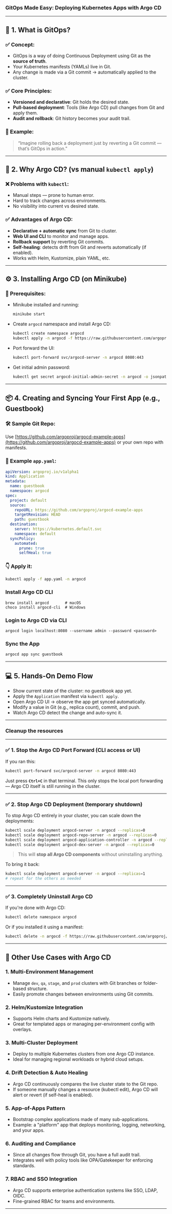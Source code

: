 ### GitOps Made Easy: Deploying Kubernetes Apps with Argo CD
---

## 🧩 1. **What is GitOps?**

### ✅ Concept:

* GitOps is a way of doing Continuous Deployment using Git as the **source of truth**.
* Your Kubernetes manifests (YAMLs) live in Git.
* Any change is made via a Git commit → automatically applied to the cluster.

### ✅ Core Principles:

* **Versioned and declarative**: Git holds the desired state.
* **Pull-based deployment**: Tools (like Argo CD) pull changes from Git and apply them.
* **Audit and rollback**: Git history becomes your audit trail.

### 🧠 Example:

> “Imagine rolling back a deployment just by reverting a Git commit — that’s GitOps in action.”

---

## 🚀 2. **Why Argo CD? (vs manual `kubectl apply`)**

### ❌ Problems with `kubectl`:

* Manual steps — prone to human error.
* Hard to track changes across environments.
* No visibility into current vs desired state.

### ✅ Advantages of Argo CD:

* **Declarative + automatic sync** from Git to cluster.
* **Web UI and CLI** to monitor and manage apps.
* **Rollback support** by reverting Git commits.
* **Self-healing**: detects drift from Git and reverts automatically (if enabled).
* Works with Helm, Kustomize, plain YAML, etc.

---

## ⚙️ 3. **Installing Argo CD (on Minikube)**

### 🔧 Prerequisites:

* Minikube installed and running:

  ```bash
  minikube start
  ```

* Create `argocd` namespace and install Argo CD:

  ```bash
  kubectl create namespace argocd
  kubectl apply -n argocd -f https://raw.githubusercontent.com/argoproj/argo-cd/stable/manifests/install.yaml
  ```

* Port forward the UI:

  ```bash
  kubectl port-forward svc/argocd-server -n argocd 8080:443
  ```

* Get initial admin password:

  ```bash
  kubectl get secret argocd-initial-admin-secret -n argocd -o jsonpath="{.data.password}" | base64 -d
  ```

---

## 📦 4. **Creating and Syncing Your First App (e.g., Guestbook)**

### 🛠️ Sample Git Repo:

Use [https://github.com/argoproj/argocd-example-apps](https://github.com/argoproj/argocd-example-apps) or your own repo with manifests.

### 📝 Example `app.yaml`:

```yaml
apiVersion: argoproj.io/v1alpha1
kind: Application
metadata:
  name: guestbook
  namespace: argocd
spec:
  project: default
  source:
    repoURL: https://github.com/argoproj/argocd-example-apps
    targetRevision: HEAD
    path: guestbook
  destination:
    server: https://kubernetes.default.svc
    namespace: default
  syncPolicy:
    automated:
      prune: true
      selfHeal: true
```

### 👇 Apply it:

```bash
kubectl apply -f app.yaml -n argocd
```

### Install Argo CD CLI
```
brew install argocd       # macOS
choco install argocd-cli  # Windows
```

### Login to Argo CD via CLI
```
argocd login localhost:8080 --username admin --password <password>
```

### Sync the App

```bash
argocd app sync guestbook
```

---

## 💻 5. **Hands-On Demo Flow**

* Show current state of the cluster: no guestbook app yet.
* Apply the `Application` manifest via `kubectl apply`.
* Open Argo CD UI → observe the app get synced automatically.
* Modify a value in Git (e.g., replica count), commit, and push.
* Watch Argo CD detect the change and auto-sync it.

---

### Cleanup the resources

---

### ✅ 1. **Stop the Argo CD Port Forward** (CLI access or UI)

If you ran this:

```bash
kubectl port-forward svc/argocd-server -n argocd 8080:443
```

Just press **`Ctrl+C`** in that terminal. This only stops the local port forwarding — Argo CD itself is still running in the cluster.

---

### ✅ 2. **Stop Argo CD Deployment** (temporary shutdown)

To stop Argo CD entirely in your cluster, you can scale down the deployments:

```bash
kubectl scale deployment argocd-server -n argocd --replicas=0
kubectl scale deployment argocd-repo-server -n argocd --replicas=0
kubectl scale deployment argocd-application-controller -n argocd --replicas=0
kubectl scale deployment argocd-dex-server -n argocd --replicas=0
```

> This will **stop all Argo CD components** without uninstalling anything.

To bring it back:

```bash
kubectl scale deployment argocd-server -n argocd --replicas=1
# repeat for the others as needed
```

---

### ✅ 3. **Completely Uninstall Argo CD**

If you're done with Argo CD:

```bash
kubectl delete namespace argocd
```

Or if you installed it using a manifest:

```bash
kubectl delete -n argocd -f https://raw.githubusercontent.com/argoproj/argo-cd/stable/manifests/install.yaml
```

---

## 🔧 **Other Use Cases with Argo CD**

### 1. **Multi-Environment Management**

* Manage `dev`, `qa`, `stage`, and `prod` clusters with Git branches or folder-based structure.
* Easily promote changes between environments using Git commits.

### 2. **Helm/Kustomize Integration**

* Supports Helm charts and Kustomize natively.
* Great for templated apps or managing per-environment config with overlays.

### 3. **Multi-Cluster Deployment**

* Deploy to multiple Kubernetes clusters from one Argo CD instance.
* Ideal for managing regional workloads or hybrid cloud setups.

### 4. **Drift Detection & Auto Healing**

* Argo CD continuously compares the live cluster state to the Git repo.
* If someone manually changes a resource (kubectl edit), Argo CD will alert or revert (if self-heal is enabled).

### 5. **App-of-Apps Pattern**

* Bootstrap complex applications made of many sub-applications.
* Example: a "platform" app that deploys monitoring, logging, networking, and your apps.

### 6. **Auditing and Compliance**

* Since all changes flow through Git, you have a full audit trail.
* Integrates well with policy tools like OPA/Gatekeeper for enforcing standards.

### 7. **RBAC and SSO Integration**

* Argo CD supports enterprise authentication systems like SSO, LDAP, OIDC.
* Fine-grained RBAC for teams and environments.

---


